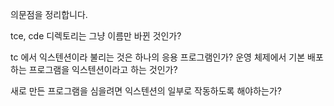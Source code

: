 의문점을 정리합니다. 

tce, cde 디렉토리는 그냥 이름만 바뀐 것인가?

tc 에서 익스텐션이라 불리는 것은 하나의 응용 프로그램인가? 운영 체제에서 기본 배포하는 프로그램을 익스텐션이라고 하는 것인가?

새로 만든 프로그램을 심을려면 익스텐션의 일부로 작동하도록 해야하는가?




